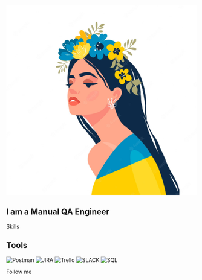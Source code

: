 [![Header](https://github.com/mdemkovska/mdemkovska/blob/main/assets/woman-in-ukrainian-symbols-art-ukraine-support-concept-no-war-support-for-ukraine-vector-illustratio_206735-126.jpg)](https://www.youtube.com/watch?v=1yELlB39TvY)  

## I am a Manual QA Engineer

Skills

## Tools 
![Postman](https://img.shields.io/badge/-POSTMAN-757575?style=for-the-badge&logo=postman&logoColor=ff8000)
![JIRA](https://img.shields.io/badge/-JIRA-757575?style=for-the-badge&logo=jira&logoColor=000099)
![Trello](https://img.shields.io/badge/-TRELLO-757575?style=for-the-badge&logo=trello&logoColor=ff8000)
![SLACK](https://img.shields.io/badge/-SLACK-757575?style=for-the-badge&logo=slack&logoColor=000099)
![SQL](https://img.shields.io/badge/-SQL-757575?style=for-the-badge&logo=mysql&logoColor=ff8000)

Follow me

